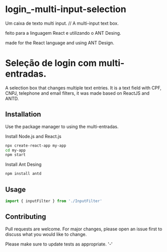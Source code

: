 # login_-multi-input-selection
Um caixa de texto multi input. // A multi-input text box.

feito para a linguagem React e utilizando o ANT Desing.

made for the React language and using ANT Design.

# Seleção de login com multi-entradas.

 A selection box that changes multiple text entries. It is a text field with CPF, CNPJ, telephone and email filters, it was made based on ReactJS and ANTD.

## Installation

Use the package manager to using the multi-entradas.

Install Node.js and React.js
```bash
npx create-react-app my-app
cd my-app
npm start
```
Install Ant Desing
```bash
npm install antd
```
## Usage

```javascript
import { inputFilter } from './InputFilter'
```

## Contributing
Pull requests are welcome. For major changes, please open an issue first to discuss what you would like to change.

Please make sure to update tests as appropriate. '-'
